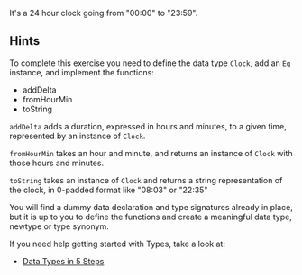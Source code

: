 It's a 24 hour clock going from "00:00" to "23:59".

## Hints

To complete this exercise you need to define the data type `Clock`,
add an `Eq` instance, and implement the functions:

- addDelta
- fromHourMin
- toString

`addDelta` adds a duration, expressed in hours and minutes, to a given time,
represented by an instance of `Clock`.

`fromHourMin` takes an hour and minute, and returns an instance of `Clock` with 
those hours and minutes.

`toString` takes an instance of `Clock` and returns a string representation 
of the clock, in 0-padded format like "08:03" or "22:35"

You will find a dummy data declaration and type signatures already in place,
but it is up to you to define the functions and create a meaningful data type,
newtype or type synonym.

If you need help getting started with Types, take a look at:
- [Data Types in 5 Steps][types]

[types]: https://mmhaskell.com/blog/2017/12/24/haskell-data-types-in-5-steps
